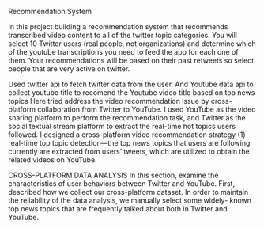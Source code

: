 
Recommendation System



In this project building a recommendation system that recommends transcribed video content to all of the twitter topic categories.
You will select 10 Twitter users (real people, not organizations) and determine which of the
youtube transcriptions you need to feed the app for each one of them. Your recommendations will be based on their
past retweets so select people that are very active on twitter.


Used twitter api to fetch twitter data from the user. And Youtube data api to collect youtube title 
to recomend the Youtube video title based on top news topics
Here tried address the video recommendation issue by cross-platform collaboration from Twitter to YouTube.
I used YouTube as the video sharing platform to perform the recommendation task, and Twitter as the social 
textual stream platform to extract the real-time hot topics users followed.
I designed a cross-platform video recommendation strategy 
(1) real-time top topic detection—the top news topics that users are following currently are extracted from users’ tweets,
which are utilized to obtain the related videos on YouTube. 
 
CROSS-PLATFORM DATA ANALYSIS
In this section, examine the characteristics of user behaviors between Twitter and YouTube. 
First, described how we collect our cross-platform dataset. In order to maintain the reliability of the data analysis, 
we manually select some widely- known top news topics that are frequently talked about both in Twitter and YouTube. 

